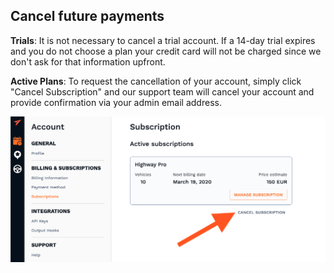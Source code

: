 ## Cancel future payments

**Trials**: It is not necessary to cancel a trial account. If a 14-day trial expires and you do not choose a plan your credit card will not be charged since we don't ask for that information upfront.

**Active Plans**: To request the cancellation of your account, simply click "Cancel Subscription" and our support team will cancel your account and provide confirmation via your admin email address.

![Current plan](../images/cancel_plan.png)